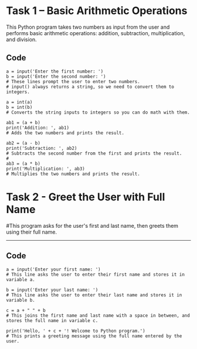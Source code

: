 # Task 1 – Basic Arithmetic Operations

This Python program takes two numbers as input from the user and performs basic arithmetic operations: addition, subtraction, multiplication, and division.



## Code

```
a = input('Enter the first number: ')
b = input('Enter the second number: ')
# These lines prompt the user to enter two numbers.
# input() always returns a string, so we need to convert them to integers.

a = int(a)
b = int(b)
# Converts the string inputs to integers so you can do math with them.

ab1 = (a + b)
print('Addition: ', ab1)
# Adds the two numbers and prints the result.

ab2 = (a - b)
print('Subtraction: ', ab2)
# Subtracts the second number from the first and prints the result.
#
ab3 = (a * b)
print('Multiplication: ', ab3)
# Multiplies the two numbers and prints the result.
```
# Task 2 - Greet the User with Full Name

#This program asks for the user's first and last name, then greets them using their full name.

---

## Code

```
a = input('Enter your first name: ')
# This line asks the user to enter their first name and stores it in variable a.

b = input('Enter your last name: ')
# This line asks the user to enter their last name and stores it in variable b.

c = a + " " + b
# This joins the first name and last name with a space in between, and stores the full name in variable c.

print('Hello, ' + c + '! Welcome to Python program.')
# This prints a greeting message using the full name entered by the user.


